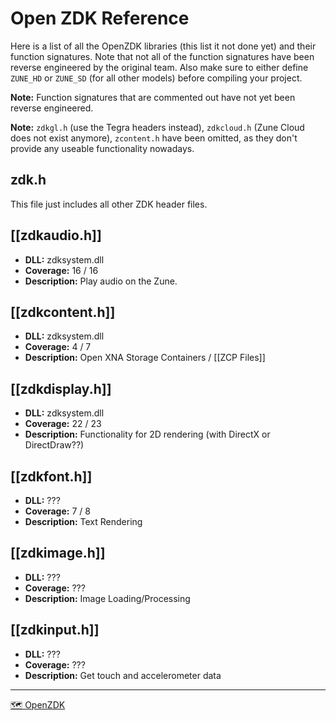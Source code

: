 # Open ZDK Reference
Here is a list of all the OpenZDK libraries (this list it not done yet) and their function signatures. Note that not all of the function signatures have been reverse engineered by the original team. Also make sure to either define ``ZUNE_HD`` or ``ZUNE_SD`` (for all other models) before compiling your project. 

**Note:** Function signatures that are commented out have not yet been reverse engineered.

**Note:** ``zdkgl.h`` (use the Tegra headers instead), ``zdkcloud.h`` (Zune Cloud does not exist anymore), ``zcontent.h`` have been omitted, as they don't provide any useable functionality nowadays. 

## zdk.h
This file just includes all other ZDK header files.

## [[zdkaudio.h]]
- **DLL:** zdksystem.dll
- **Coverage:** 16 / 16
- **Description:** Play audio on the Zune.

## [[zdkcontent.h]]
- **DLL:** zdksystem.dll
- **Coverage:** 4 / 7
- **Description:** Open XNA Storage Containers / [[ZCP Files]]

## [[zdkdisplay.h]]
- **DLL:** zdksystem.dll
- **Coverage:** 22 / 23
- **Description:** Functionality for 2D rendering (with DirectX or DirectDraw??)

## [[zdkfont.h]]
- **DLL:** ???
- **Coverage:** 7 / 8
- **Description:** Text Rendering

## [[zdkimage.h]]
- **DLL:** ???
- **Coverage:** ???
- **Description:** Image Loading/Processing

## [[zdkinput.h]]
- **DLL:** ???
- **Coverage:** ???
- **Description:** Get touch and accelerometer data

---
[🗺️ OpenZDK](./index.md)